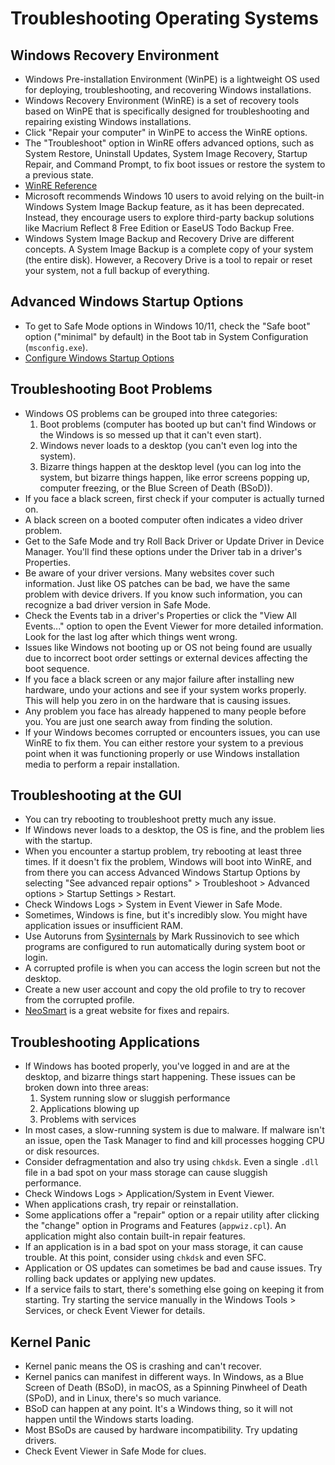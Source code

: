 # Troubleshooting Operating Systems

## Windows Recovery Environment
- Windows Pre-installation Environment (WinPE) is a lightweight OS used for deploying, troubleshooting, and recovering Windows installations.
- Windows Recovery Environment (WinRE) is a set of recovery tools based on WinPE that is specifically designed for troubleshooting and repairing existing Windows installations.
- Click "Repair your computer" in WinPE to access the WinRE options.
- The "Troubleshoot" option in WinRE offers advanced options, such as System Restore, Uninstall Updates, System Image Recovery, Startup Repair, and Command Prompt, to fix boot issues or restore the system to a previous state.
- [WinRE Reference](https://learn.microsoft.com/en-us/windows-hardware/manufacture/desktop/windows-recovery-environment--windows-re--technical-reference)
- Microsoft recommends Windows 10 users to avoid relying on the built-in Windows System Image Backup feature, as it has been deprecated. Instead, they encourage users to explore third-party backup solutions like Macrium Reflect 8 Free Edition or EaseUS Todo Backup Free.
- Windows System Image Backup and Recovery Drive are different concepts. A System Image Backup is a complete copy of your system (the entire disk). However, a Recovery Drive is a tool to repair or reset your system, not a full backup of everything.

## Advanced Windows Startup Options
- To get to Safe Mode options in Windows 10/11, check the "Safe boot" option ("minimal" by default) in the Boot tab in System Configuration (`msconfig.exe`).
- [Configure Windows Startup Options](https://support.microsoft.com/en-us/windows/windows-startup-settings-1af6ec8c-4d4a-4b23-adb7-e76eef0b847f)

## Troubleshooting Boot Problems
- Windows OS problems can be grouped into three categories:
	1. Boot problems (computer has booted up but can't find Windows or the Windows is so messed up that it can't even start).
	2. Windows never loads to a desktop (you can't even log into the system).
	3. Bizarre things happen at the desktop level (you can log into the system, but bizarre things happen, like error screens popping up, computer freezing, or the Blue Screen of Death (BSoD)).
- If you face a black screen, first check if your computer is actually turned on.
- A black screen on a booted computer often indicates a video driver problem.
- Get to the Safe Mode and try Roll Back Driver or Update Driver in Device Manager. You'll find these options under the Driver tab in a driver's Properties.
- Be aware of your driver versions. Many websites cover such information. Just like OS patches can be bad, we have the same problem with device drivers. If you know such information, you can recognize a bad driver version in Safe Mode.
- Check the Events tab in a driver's Properties or click the "View All Events..." option to open the Event Viewer for more detailed information. Look for the last log after which things went wrong.
- Issues like Windows not booting up or OS not being found are usually due to incorrect boot order settings or external devices affecting the boot sequence.
- If you face a black screen or any major failure after installing new hardware, undo your actions and see if your system works properly. This will help you zero in on the hardware that is causing issues.
- Any problem you face has already happened to many people before you. You are just one search away from finding the solution.
- If your Windows becomes corrupted or encounters issues, you can use WinRE to fix them. You can either restore your system to a previous point when it was functioning properly or use Windows installation media to perform a repair installation.

## Troubleshooting at the GUI
- You can try rebooting to troubleshoot pretty much any issue.
- If Windows never loads to a desktop, the OS is fine, and the problem lies with the startup.
- When you encounter a startup problem, try rebooting at least three times. If it doesn't fix the problem, Windows will boot into WinRE, and from there you can access Advanced Windows Startup Options by selecting "See advanced repair options" > Troubleshoot > Advanced options > Startup Settings > Restart.
- Check Windows Logs > System in Event Viewer in Safe Mode.
- Sometimes, Windows is fine, but it's incredibly slow. You might have application issues or insufficient RAM.
- Use Autoruns from [Sysinternals](https://learn.microsoft.com/en-in/sysinternals/) by Mark Russinovich to see which programs are configured to run automatically during system boot or login.
- A corrupted profile is when you can access the login screen but not the desktop.
- Create a new user account and copy the old profile to try to recover from the corrupted profile.
- [NeoSmart](https://neosmart.net/) is a great website for fixes and repairs.

## Troubleshooting Applications
- If Windows has booted properly, you've logged in and are at the desktop, and bizarre things start happening. These issues can be broken down into three areas:
	1. System running slow or sluggish performance
	2. Applications blowing up
	3. Problems with services
- In most cases, a slow-running system is due to malware. If malware isn't an issue, open the Task Manager to find and kill processes hogging CPU or disk resources.
- Consider defragmentation and also try using `chkdsk`. Even a single `.dll` file in a bad spot on your mass storage can cause sluggish performance.
- Check Windows Logs > Application/System in Event Viewer.
- When applications crash, try repair or reinstallation.
- Some applications offer a "repair" option or a repair utility after clicking the "change" option in Programs and Features (`appwiz.cpl`). An application might also contain built-in repair features.
- If an application is in a bad spot on your mass storage, it can cause trouble. At this point, consider using `chkdsk` and even SFC.
- Application or OS updates can sometimes be bad and cause issues. Try rolling back updates or applying new updates.
- If a service fails to start, there's something else going on keeping it from starting. Try starting the service manually in the Windows Tools > Services, or check Event Viewer for details.

## Kernel Panic
- Kernel panic means the OS is crashing and can't recover.
- Kernel panics can manifest in different ways. In Windows, as a Blue Screen of Death (BSoD), in macOS, as a Spinning Pinwheel of Death (SPoD), and in Linux, there's so much variance.
- BSoD can happen at any point. It's a Windows thing, so it will not happen until the Windows starts loading.
- Most BSoDs are caused by hardware incompatibility. Try updating drivers.
- Check Event Viewer in Safe Mode for clues.